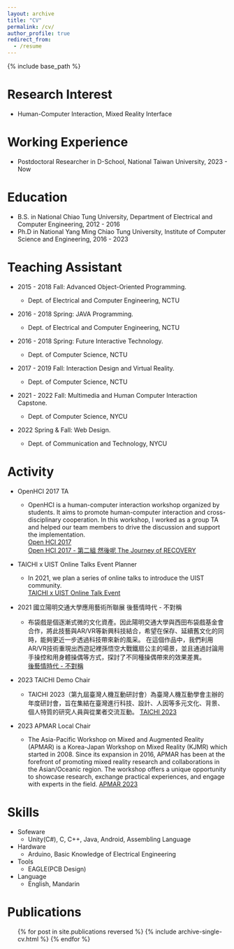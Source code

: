 ```yaml
---
layout: archive
title: "CV"
permalink: /cv/
author_profile: true
redirect_from:
  - /resume
---
```


{% include base_path %}

Research Interest
======
* Human-Computer Interaction, Mixed Reality Interface

Working Experience
======
* Postdoctoral Researcher in D-School, National Taiwan University, 2023 - Now

Education
======
* B.S. in National Chiao Tung University, Department of Electrical and Computer Engineering, 2012 - 2016
* Ph.D in National Yang Ming Chiao Tung University, Institute of Computer Science and Engineering, 2016 - 2023

Teaching Assistant
======
* 2015 - 2018 Fall: Advanced Object-Oriented Programming.
  * Dept. of Electrical and Computer Engineering, NCTU

* 2016 - 2018 Spring: JAVA Programming.
  * Dept. of Electrical and Computer Engineering, NCTU

* 2016 - 2018 Spring: Future Interactive Technology.
  * Dept. of Computer Science, NCTU

* 2017 - 2019 Fall: Interaction Design and Virtual Reality.
  * Dept. of Computer Science, NCTU

* 2021 - 2022 Fall: Multimedia and Human Computer Interaction Capstone.
  * Dept. of Computer Science, NYCU

* 2022 Spring & Fall: Web Design.
  * Dept. of Communication and Technology, NYCU

Activity
======
* OpenHCI 2017 TA
  * OpenHCI is a human-computer interaction workshop organized by students. It aims to promote human-computer interaction and cross-disciplinary cooperation. In this workshop, I worked as a group TA and helped our team members to drive the discussion and support the implementation.  
    [Open HCI 2017](https://www.2017.openhci.com/)  
    [Open HCI 2017 - 第二組 然後呢 The Journey of RECOVERY](https://www.youtube.com/watch?v=RvzCkgojwxI)
* TAICHI x UIST Online Talks Event Planner
  * In 2021, we plan a series of online talks to introduce the UIST community.  
    [TAICHI x UIST Online Talk Event](https://taiwanchi.org/2021/09/08/taichi-x-uist-%e7%b7%9a%e4%b8%8a%e6%9c%83%e5%ae%a2%e5%ae%a4-%e7%ac%ac%e4%b8%80%e5%bd%88/)
* 2021 國立陽明交通大學應用藝術所聯展 後藝情時代 - 不對稱
  * 布袋戲是個逐漸式微的文化資產。因此陽明交通大學與西田布袋戲基金會合作，將此技藝與AR/VR等新興科技結合，希望在保存、延續舊文化的同時，能夠更近一步透過科技帶來新的風采。  在這個作品中，我們利用AR/VR技術重現出西遊記裡孫悟空大戰鐵扇公主的場景，並且通過討論用手操控和用身體操偶等方式，探討了不同種操偶帶來的效果差異。  
    [後藝情時代 - 不對稱](https://iaadesign.web.nycu.edu.tw/2021/09/02/%e4%b8%8d%e5%b0%8d%e7%a8%b1/)

* 2023 TAICHI Demo Chair
  * TAICHI 2023（第九屆臺灣人機互動研討會）為臺灣人機互動學會主辦的年度研討會，旨在集結在臺灣進行科技、設計、人因等多元文化、背景、個人特質的研究人員與從業者交流互動。 
    [TAICHI 2023](https://taichi2023.taiwanchi.org/)

* 2023 APMAR Local Chair
  * The Asia-Pacific Workshop on Mixed and Augmented Reality (APMAR) is a Korea-Japan Workshop on Mixed Reality (KJMR) which started in 2008. Since its expansion in 2016, APMAR has been at the forefront of promoting mixed reality research and collaborations in the Asian/Oceanic region. The workshop offers a unique opportunity to showcase research, exchange practical experiences, and engage with experts in the field. 
    [APMAR 2023](https://sites.google.com/view/apmar2023/home)
  
Skills
======
* Sofeware
  * Unity(C#), C, C++, Java, Android, Assembling Language
* Hardware
  * Arduino, Basic Knowledge of Electrical Engineering
* Tools
  * EAGLE(PCB Design)
* Language
  * English, Mandarin


Publications
======
  <ul>{% for post in site.publications reversed %}
    {% include archive-single-cv.html %}
  {% endfor %}</ul>
  
